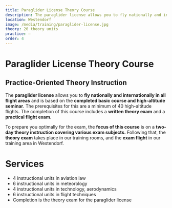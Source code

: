 ```yaml
---
title: Paraglider License Theory Course
description: The paraglider license allows you to fly nationally and internationally in all flight areas and is based on the completed basic course and high-altitude seminar. The prerequisites for this are a minimum of 40 high-altitude flights. The completion of this course includes a written theory exam and a practical flight exam.
location: Westendorf
image: /media/training/paraglider-license.jpg
theory: 20 theory units
practice: –
order: 4
---
```


# Paraglider License Theory Course

## Practice-Oriented Theory Instruction

The **paraglider license** allows you to **fly nationally and internationally in all flight areas** and is based on the **completed basic course and high-altitude seminar**. The prerequisites for this are a minimum of 40 high-altitude flights. The completion of this course includes a **written theory exam** and a **practical flight exam.**

To prepare you optimally for the exam, the **focus of this course** is on a **two-day theory instruction covering various exam subjects.** Following that, the **theory exam** takes place in our training rooms, and the **exam flight** in our training area in Westendorf.

# Services

- 4 instructional units in aviation law
- 6 instructional units in meteorology
- 4 instructional units in technology, aerodynamics
- 6 instructional units in flight techniques
- Completion is the theory exam for the paraglider license
